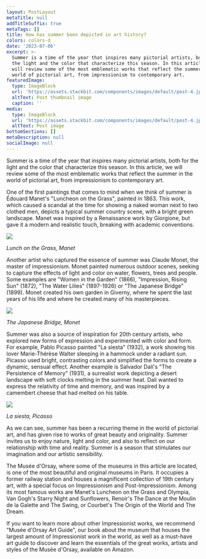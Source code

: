 ```yaml
---
layout: PostLayout
metaTitle: null
addTitleSuffix: true
metaTags: []
title: How has summer been depicted in art history?
colors: colors-d
date: '2023-07-06'
excerpt: >-
  Summer is a time of the year that inspires many pictorial artists, both for
  the light and the color that characterize this season. In this article, we
  will review some of the most emblematic works that reflect the summer in the
  world of pictorial art, from impressionism to contemporary art.
featuredImage:
  type: ImageBlock
  url: 'https://assets.stackbit.com/components/images/default/post-4.jpeg'
  altText: Post thumbnail image
  caption: ''
media:
  type: ImageBlock
  url: 'https://assets.stackbit.com/components/images/default/post-4.jpeg'
  altText: Post image
bottomSections: []
metaDescription: null
socialImage: null
---
```

Summer is a time of the year that inspires many pictorial artists, both for the light and the color that characterize this season. In this article, we will review some of the most emblematic works that reflect the summer in the world of pictorial art, from impressionism to contemporary art.

One of the first paintings that comes to mind when we think of summer is Édouard Manet's "Luncheon on the Grass", painted in 1863. This work, which caused a scandal at the time for showing a naked woman next to two clothed men, depicts a typical summer country scene, with a bright green landscape. Manet was inspired by a Renaissance work by Giorgione, but gave it a modern and realistic touch, breaking with academic conventions.

![](https://historia-arte.com/_/eyJ0eXAiOiJKV1QiLCJhbGciOiJIUzI1NiJ9.eyJpbSI6WyJcL2FydHdvcmtcL2ltYWdlRmlsZVwvZGVzYXl1bm8tbWFuZXQuanBnIiwicmVzaXplLDI1MDB8Zm9ybWF0LHdlYnAiXX0.9WzoW1ACpTN3HS0y9IzIsOns2gvwUdJKvEFTYRWO1-g.webp)

*Lunch on the Grass, Manet*

Another artist who captured the essence of summer was Claude Monet, the master of impressionism. Monet painted numerous outdoor scenes, seeking to capture the effects of light and color on water, flowers, trees and people. Some examples are "Women in the Garden" (1866), "Impression, Rising Sun" (1872), "The Water Lilies" (1897-1926) or "The Japanese Bridge" (1899). Monet created his own garden in Giverny, where he spent the last years of his life and where he created many of his masterpieces.

![](https://historia-arte.com/_/eyJ0eXAiOiJKV1QiLCJhbGciOiJIUzI1NiJ9.eyJpbSI6WyJcL2FydHdvcmtcL2ltYWdlRmlsZVwvNjJlMWFmYTJiYWU1NS5qcGciLCJyZXNpemUsMjAwMCwyMDAwIl19.B6nUg57QdpxKCJfciYGPWEoeEQzLntn1nRjFsmw1PsA.jpg)

*The Japanese Bridge, Monet*

Summer was also a source of inspiration for 20th century artists, who explored new forms of expression and experimented with color and form. For example, Pablo Picasso painted "La siesta" (1932), a work showing his lover Marie-Thérèse Walter sleeping in a hammock under a radiant sun. Picasso used bright, contrasting colors and simplified the forms to create a dynamic, sensual effect. Another example is Salvador Dalí's "The Persistence of Memory" (1931), a surrealist work depicting a desert landscape with soft clocks melting in the summer heat. Dalí wanted to express the relativity of time and memory, and was inspired by a camembert cheese that had melted on his table.

![](https://arthive.net/res/media/img/oy800/work/523/259682@2x.jpg)

*La siesta, Picasso*

As we can see, summer has been a recurring theme in the world of pictorial art, and has given rise to works of great beauty and originality. Summer invites us to enjoy nature, light and color, and also to reflect on our relationship with time and reality. Summer is a season that stimulates our imagination and our artistic sensibility.

The Musée d'Orsay, where some of the museums in this article are located, is one of the most beautiful and original museums in Paris. It occupies a former railway station and houses a magnificent collection of 19th century art, with a special focus on Impressionism and Post-Impressionism. Among its most famous works are Manet's Luncheon on the Grass and Olympia, Van Gogh's Starry Night and Sunflowers, Renoir's The Dance at the Moulin de la Galette and The Swing, or Courbet's The Origin of the World and The Dream.

If you want to learn more about other Impressionist works, we recommend "Musée d'Orsay Art Guide", our book about the museum that houses the largest amount of Impressionist work in the world, as well as a must-have art guide to discover and learn the essentials of the great works, artists and styles of the Musée d'Orsay, available on Amazon.
